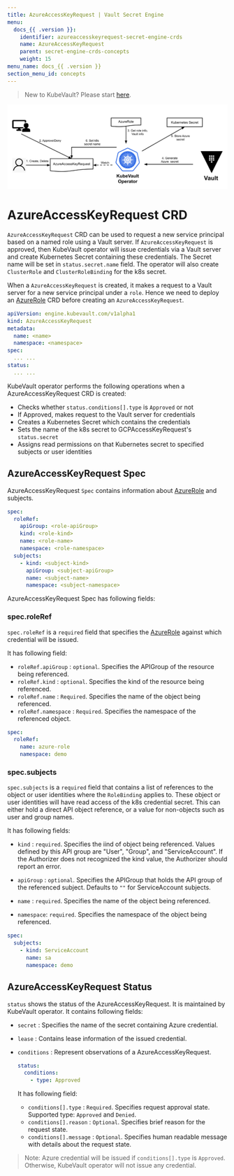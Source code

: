 ```yaml
---
title: AzureAccessKeyRequest | Vault Secret Engine
menu:
  docs_{{ .version }}:
    identifier: azureaccesskeyrequest-secret-engine-crds
    name: AzureAccessKeyRequest
    parent: secret-engine-crds-concepts
    weight: 15
menu_name: docs_{{ .version }}
section_menu_id: concepts
---
```


> New to KubeVault? Please start [here](/docs/concepts/README.md).

![AzureAccessKeyRequest CRD](/docs/images/concepts/azure_accesskey_request.svg)

# AzureAccessKeyRequest CRD

`AzureAccessKeyRequest` CRD can be used to request a new service principal based 
on a named role using a Vault server. If `AzureAccessKeyRequest` is approved, then KubeVault operator
will issue credentials via a Vault server and create Kubernetes Secret containing these credentials. 
The Secret name will be set in `status.secret.name` field. The operator will also create 
`ClusterRole` and `ClusterRoleBinding` for the k8s secret.

When a `AzureAccessKeyRequest` is created, 
it makes a request to a Vault server for a new service principal under a `role`. 
Hence we need to deploy an [AzureRole](/docs/concepts/secret-engine-crds/azure-secret-engine/azurerole.md) 
CRD before creating an `AzureAccessKeyRequest`.

```yaml
apiVersion: engine.kubevault.com/v1alpha1
kind: AzureAccessKeyRequest
metadata:
  name: <name>
  namespace: <namespace>
spec:
  ... ...
status: 
  ... ...
```

KubeVault operator performs the following operations when a AzureAccessKeyRequest CRD is created:

- Checks whether `status.conditions[].type` is `Approved` or not
- If Approved, makes request to the Vault server for credentials
- Creates a Kubernetes Secret which contains the credentials
- Sets the name of the k8s secret to GCPAccessKeyRequest's `status.secret`
- Assigns read permissions on that Kubernetes secret to specified subjects or user identities


## AzureAccessKeyRequest Spec

AzureAccessKeyRequest `Spec` contains information about [AzureRole](/docs/concepts/secret-engine-crds/azure-secret-engine/azurerole.md) and subjects.

```yaml
spec:
  roleRef:
    apiGroup: <role-apiGroup>
    kind: <role-kind>
    name: <role-name>
    namespace: <role-namespace>
  subjects:
    - kind: <subject-kind>
      apiGroup: <subject-apiGroup>
      name: <subject-name>
      namespace: <subject-namespace>
```

AzureAccessKeyRequest Spec has following fields:

### spec.roleRef

`spec.roleRef` is a `required` field that specifies the [AzureRole](/docs/concepts/secret-engine-crds/azure-secret-engine/azurerole.md) against which credential will be issued.

It has following field:
- `roleRef.apiGroup` : `optional`. Specifies the APIGroup of the resource being referenced.
- `roleRef.kind` : `optional`. Specifies the kind of the resource being referenced.
- `roleRef.name` : `Required`. Specifies the name of the object being referenced.
- `roleRef.namespace` : `Required`. Specifies the namespace of the referenced object.

```yaml
spec:
  roleRef:
    name: azure-role
    namespace: demo
```

### spec.subjects

`spec.subjects` is a `required` field that contains a list of references to the object or 
user identities where the `RoleBinding` applies to. These object or user identities will have
read access of the k8s credential secret. This can either hold a direct API object reference, 
or a value for non-objects such as user and group names.

It has following fields:
- `kind` : `required`. Specifies the iind of object being referenced. Values defined by 
  this API group are "User", "Group", and "ServiceAccount". If the Authorizer does not 
  recognized the kind value, the Authorizer should report an error.

- `apiGroup` : `optional`. Specifies the APIGroup that holds the API group of the referenced subject.
   Defaults to `""` for ServiceAccount subjects.

- `name` : `required`. Specifies the name of the object being referenced.

- `namespace`: `required`. Specifies the namespace of the object being referenced.

```yaml
spec:
  subjects:
    - kind: ServiceAccount
      name: sa
      namespace: demo
```
## AzureAccessKeyRequest Status

`status` shows the status of the AzureAccessKeyRequest. It is maintained by KubeVault operator. It contains following fields:

- `secret` : Specifies the name of the secret containing Azure credential.

- `lease` : Contains lease information of the issued credential.

- `conditions` : Represent observations of a AzureAccessKeyRequest.

  ```yaml
  status:
    conditions:
      - type: Approved
  ```

  It has following field:

  - `conditions[].type` : `Required`. Specifies request approval state. Supported type: `Approved` and `Denied`.
  - `conditions[].reason` : `Optional`. Specifies brief reason for the request state.
  - `conditions[].message` : `Optional`. Specifies human readable message with details about the request state.

> Note: Azure credential will be issued if `conditions[].type` is `Approved`. Otherwise, KubeVault operator will not issue any credential.
